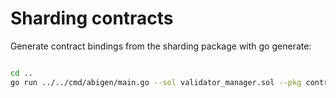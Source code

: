 # Sharding contracts

Generate contract bindings from the sharding package with go generate:

```bash

cd ..
go run ../../cmd/abigen/main.go --sol validator_manager.sol --pkg contracts --out validator_manager.go

```
